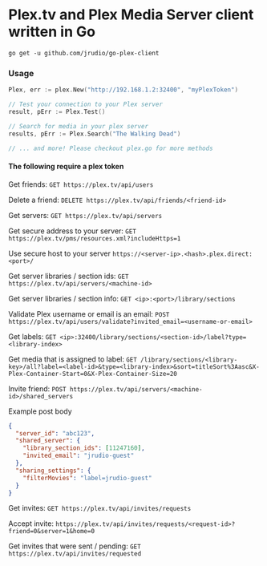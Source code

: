 # Plex.tv and Plex Media Server client written in Go

`go get -u github.com/jrudio/go-plex-client`

### Usage

```Go
Plex, err := plex.New("http://192.168.1.2:32400", "myPlexToken")

// Test your connection to your Plex server
result, pErr := Plex.Test()

// Search for media in your plex server
results, pErr := Plex.Search("The Walking Dead")

// ... and more! Please checkout plex.go for more methods
```

#### The following require a plex token

Get friends: `GET https://plex.tv/api/users`

Delete a friend: `DELETE https://plex.tv/api/friends/<friend-id>`

Get servers: `GET https://plex.tv/api/servers`

Get secure address to your server: `GET https://plex.tv/pms/resources.xml?includeHttps=1`

Use secure host to your server `https://<server-ip>.<hash>.plex.direct:<port>/`

Get server libraries / section ids: `GET https://plex.tv/api/servers/<machine-id>`

Get server libraries / section info: `GET <ip>:<port>/library/sections`

Validate Plex username or email is an email: `POST https://plex.tv/api/users/validate?invited_email=<username-or-email>`

Get labels: `GET <ip>:32400/library/sections/<section-id>/label?type=<library-index>`

Get media that is assigned to label: `GET /library/sections/<library-key>/all?label=<label-id>&type=<library-index>&sort=titleSort%3Aasc&X-Plex-Container-Start=0&X-Plex-Container-Size=20`

Invite friend: `POST https://plex.tv/api/servers/<machine-id>/shared_servers`

Example post body
```json
{
  "server_id": "abc123",
  "shared_server": {
    "library_section_ids": [11247160],
    "invited_email": "jrudio-guest"
  },
  "sharing_settings": {
    "filterMovies": "label=jrudio-guest"
  }
}
```

Get invites: `GET https://plex.tv/api/invites/requests`

Accept invite: `https://plex.tv/api/invites/requests/<request-id>?friend=0&server=1&home=0`

Get invites that were sent / pending: `GET https://plex.tv/api/invites/requested`